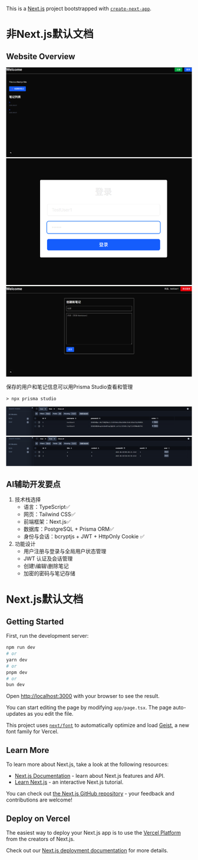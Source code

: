 This is a [Next.js](https://nextjs.org) project bootstrapped with [`create-next-app`](https://nextjs.org/docs/app/api-reference/cli/create-next-app).

# 非Next.js默认文档

## Website Overview
![Home Page.png](public/demo%20pictures/Home%20Page.png)
![Login Page.png](public/demo%20pictures/Login%20Page.png)
![Edit Note Page.png](public/demo%20pictures/Edit%20Note%20Page.png)

保存的用户和笔记信息可以用Prisma Studio查看和管理

```
> npx prisma studio
```
![Prisma Studio Users.png](public/demo%20pictures/Prisma%20Studio%20Users.png)
![Prisma Studio Notes.png](public/demo%20pictures/Prisma%20Studio%20Notes.png)

## AI辅助开发要点
1. 技术栈选择
   + 语言：TypeScript✅
   + 网页：Tailwind CSS✅
   + 前端框架：Next.js✅
   + 数据库：PostgreSQL + Prisma ORM✅
   + 身份与会话：bcryptjs + JWT + HttpOnly Cookie ✅
2. 功能设计
   + 用户注册与登录与全局用户状态管理
   + JWT 认证及会话管理
   + 创建\编辑\删除笔记
   + 加密的密码与笔记存储

# Next.js默认文档

## Getting Started

First, run the development server:

```bash
npm run dev
# or
yarn dev
# or
pnpm dev
# or
bun dev
```

Open [http://localhost:3000](http://localhost:3000) with your browser to see the result.

You can start editing the page by modifying `app/page.tsx`. The page auto-updates as you edit the file.

This project uses [`next/font`](https://nextjs.org/docs/app/building-your-application/optimizing/fonts) to automatically optimize and load [Geist](https://vercel.com/font), a new font family for Vercel.

## Learn More

To learn more about Next.js, take a look at the following resources:

- [Next.js Documentation](https://nextjs.org/docs) - learn about Next.js features and API.
- [Learn Next.js](https://nextjs.org/learn) - an interactive Next.js tutorial.

You can check out [the Next.js GitHub repository](https://github.com/vercel/next.js) - your feedback and contributions are welcome!

## Deploy on Vercel

The easiest way to deploy your Next.js app is to use the [Vercel Platform](https://vercel.com/new?utm_medium=default-template&filter=next.js&utm_source=create-next-app&utm_campaign=create-next-app-readme) from the creators of Next.js.

Check out our [Next.js deployment documentation](https://nextjs.org/docs/app/building-your-application/deploying) for more details.
